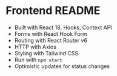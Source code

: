 # Frontend README

- Built with React 18, Hooks, Context API
- Forms with React Hook Form
- Routing with React Router v6
- HTTP with Axios
- Styling with Tailwind CSS
- Run with `npm start`
- Optimistic updates for status changes